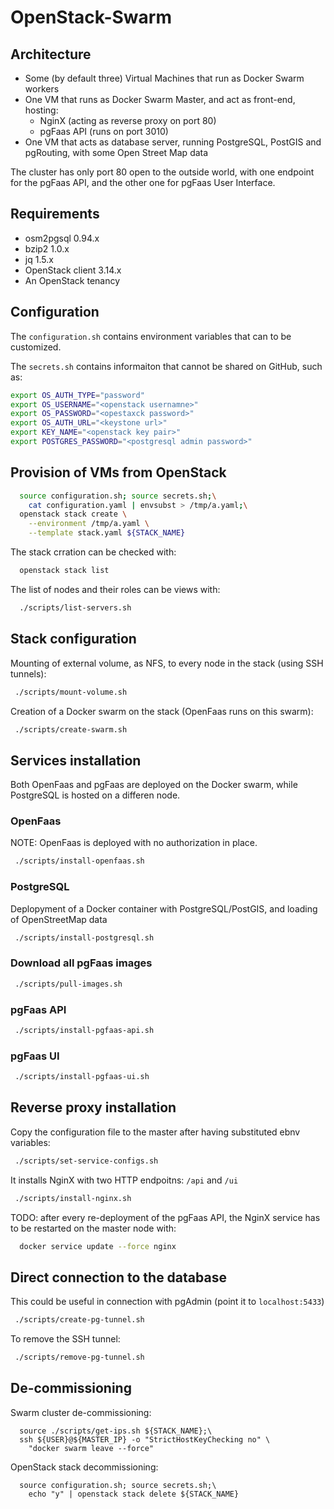 # OpenStack-Swarm

## Architecture

* Some (by default three) Virtual Machines that run as Docker Swarm workers  
* One VM that runs as Docker Swarm Master, and act as front-end, hosting:
  * NginX (acting as reverse proxy on port 80)
  * pgFaas API (runs on port 3010)
* One VM that acts as database server, running PostgreSQL, PostGIS and pgRouting, with some Open Street Map data

The cluster has only port 80 open to the outside world, with one endpoint for the pgFaas API, and the other one for pgFaas User Interface.   


## Requirements

* osm2pgsql 0.94.x
* bzip2 1.0.x
* jq 1.5.x
* OpenStack client 3.14.x
* An OpenStack tenancy


## Configuration 

The `configuration.sh` contains environment variables that can to be customized. 
 
The `secrets.sh` contains informaiton that cannot be shared on GitHub, such as:
```bash
export OS_AUTH_TYPE="password"
export OS_USERNAME="<openstack usernamne>"
export OS_PASSWORD="<opestaxck password>"
export OS_AUTH_URL="<keystone url>"
export KEY_NAME="<openstack key pair>"
export POSTGRES_PASSWORD="<postgresql admin password>"
```


## Provision of VMs from OpenStack 

```bash
  source configuration.sh; source secrets.sh;\
    cat configuration.yaml | envsubst > /tmp/a.yaml;\
  openstack stack create \
    --environment /tmp/a.yaml \
    --template stack.yaml ${STACK_NAME}
```

The stack crration can be checked with:
```bash
  openstack stack list
```

The list of nodes and their roles can be views with: 
```bash
  ./scripts/list-servers.sh
```


## Stack configuration 

Mounting of external volume, as NFS, to every node in the stack (using SSH tunnels):
```bash
 ./scripts/mount-volume.sh 
```

Creation of a Docker swarm on the stack (OpenFaas runs on this swarm):
```bash
 ./scripts/create-swarm.sh
```


## Services installation 

Both OpenFaas and pgFaas are deployed on the Docker swarm, while PostgreSQL is
hosted on a differen node.


### OpenFaas

NOTE: OpenFaas is deployed with no authorization in place.
```bash
 ./scripts/install-openfaas.sh
```

    
### PostgreSQL
 
Deplopyment of a Docker container with PostgreSQL/PostGIS, and loading of OpenStreetMap data
```bash
 ./scripts/install-postgresql.sh
```


### Download all pgFaas images

```bash
 ./scripts/pull-images.sh
```


### pgFaas API

```bash
 ./scripts/install-pgfaas-api.sh
```


### pgFaas UI

```bash
 ./scripts/install-pgfaas-ui.sh
```


## Reverse proxy installation

Copy the configuration file to the master after having substituted ebnv variables:
```bash
 ./scripts/set-service-configs.sh
```

It installs NginX with two HTTP endpoitns: `/api` and `/ui`
```bash
 ./scripts/install-nginx.sh
```

TODO: after every re-deployment of the pgFaas API, the NginX service has to be restarted
 on the master node with: 
```bash
  docker service update --force nginx
```


## Direct connection to the database 

This could be useful in connection with pgAdmin (point it to `localhost:5433`)
```bash
 ./scripts/create-pg-tunnel.sh
```

To remove the SSH tunnel:
```bash
 ./scripts/remove-pg-tunnel.sh
```


## De-commissioning

Swarm cluster de-commissioning:
```
  source ./scripts/get-ips.sh ${STACK_NAME};\
  ssh ${USER}@${MASTER_IP} -o "StrictHostKeyChecking no" \
    "docker swarm leave --force"
```

OpenStack stack decommissioning:
```
  source configuration.sh; source secrets.sh;\
    echo "y" | openstack stack delete ${STACK_NAME}
```
